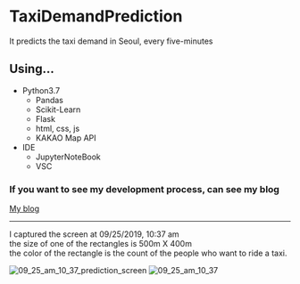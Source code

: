 # TaxiDemandPrediction
It predicts the taxi demand in Seoul, every five-minutes

## Using...
- Python3.7
  - Pandas
  - Scikit-Learn
  - Flask
  - html, css, js
  - KAKAO Map API
- IDE
  - JupyterNoteBook
  - VSC

### If you want to see my development process, can see my blog
[My blog](https://medium.com/chan-tech/project/home)
***
I captured the screen at 09/25/2019, 10:37 am  
the size of one of the rectangles is 500m X 400m  
the color of the rectangle is the count of the people who want to ride a taxi.

![09_25_am_10_37_prediction_screen](https://user-images.githubusercontent.com/42995061/68537103-1b8c8280-03a2-11ea-92d0-0d43da34e120.png)
![09_25_am_10_37](https://user-images.githubusercontent.com/42995061/68537264-d49f8c80-03a3-11ea-8df4-84bbf14f22a8.png)
